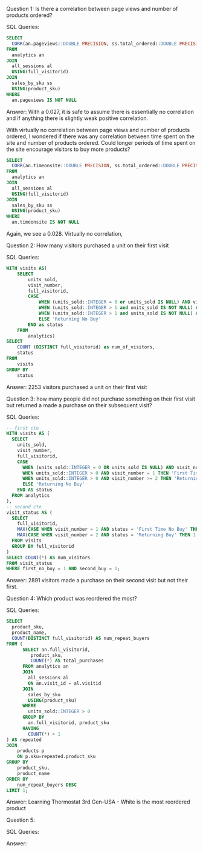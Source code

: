 Question 1: Is there a correlation between page views and number of products ordered?

SQL Queries: 
``` sql
SELECT
  CORR(an.pageviews::DOUBLE PRECISION, ss.total_ordered::DOUBLE PRECISION) AS corr_views_orders
FROM
  analytics an
JOIN
  all_sessions al 
  USING(full_visitorid)
JOIN
  sales_by_sku ss 
  USING(product_sku)
WHERE
  an.pageviews IS NOT NULL
```

Answer: With a 0.027, it is safe to assume there is essentially no correlation and if anything there is slightly weak positive correlation.

With virtually no correlation between page views and number of products ordered, I wondered if there was any correlation between time spent on the site and number of products ordered. Could longer periods of time spent on the site encourage visitors to buy more products?

``` sql
SELECT
  CORR(an.timeonsite::DOUBLE PRECISION, ss.total_ordered::DOUBLE PRECISION) AS corr_views_orders
FROM
  analytics an
JOIN
  all_sessions al 
  USING(full_visitorid)
JOIN
  sales_by_sku ss 
  USING(product_sku)
WHERE
  an.timeonsite IS NOT NULL
```

Again, we see a 0.028. Virtually no correlation, 


Question 2: How many visitors purchased a unit on their first visit

SQL Queries: 
``` sql
WITH visits AS(
	SELECT
		units_sold,
		visit_number,
		full_visitorid,
		CASE 
			WHEN (units_sold::INTEGER = 0 or units_sold IS NULL) AND visit_number = 1 THEN 'First Time No Buy'
			WHEN (units_sold::INTEGER > 1 and units_sold IS NOT NULL) AND visit_number = 1 THEN 'First Time Buy'
			WHEN (units_sold::INTEGER > 1 and units_sold IS NOT NULL) AND visit_number >= 2 THEN 'Returning Buy'
			ELSE 'Returning No Buy'
		END as status
	FROM
		analytics)
SELECT
	COUNT (DISTINCT full_visitorid) as num_of_visitors,
	status
FROM
	visits
GROUP BY
	status
```

Answer: 2253 visitors purchased a unit on their first visit

Question 3: how many people did not purchase something on their first visit but returned a made a purchase on their subsequent visit?

SQL Queries:
``` sql
-- first cte
WITH visits AS (
  SELECT
    units_sold,
    visit_number,
    full_visitorid,
    CASE 
      WHEN (units_sold::INTEGER = 0 OR units_sold IS NULL) AND visit_number = 1 THEN 'First Time No Buy'
      WHEN units_sold::INTEGER > 0 AND visit_number = 1 THEN 'First Time Buy'
      WHEN units_sold::INTEGER > 0 AND visit_number >= 2 THEN 'Returning Buy'
      ELSE 'Returning No Buy'
    END AS status
  FROM analytics
),
-- second cte
visit_status AS (
  SELECT
    full_visitorid,
    MAX(CASE WHEN visit_number = 1 AND status = 'First Time No Buy' THEN 1 ELSE 0 END) AS first_no_buy,
    MAX(CASE WHEN visit_number = 2 AND status = 'Returning Buy' THEN 1 ELSE 0 END) AS second_buy
  FROM visits
  GROUP BY full_visitorid
)
SELECT COUNT(*) AS num_visitors
FROM visit_status
WHERE first_no_buy = 1 AND second_buy = 1;
```

Answer:
2891 visitors made a purchase on their second visit but not their first.


Question 4: Which product was reordered the most?

SQL Queries:
```sql
SELECT
  product_sku,
  product_name,
  COUNT(DISTINCT full_visitorid) AS num_repeat_buyers
FROM (
	  SELECT an.full_visitorid,
		 product_sku,
		 COUNT(*) AS total_purchases
	  FROM analytics an
	  JOIN
		all_sessions al
		ON an.visit_id = al.visitid
	  JOIN
		sales_by_sku
		USING(product_sku)
	  WHERE
		units_sold::INTEGER > 0
	  GROUP BY
		an.full_visitorid, product_sku
	  HAVING
		COUNT(*) > 1
) AS repeated 
JOIN
	products p
	ON p.sku=repeated.product_sku
GROUP BY
	product_sku,
	product_name
ORDER BY
	num_repeat_buyers DESC
LIMIT 1;
```
Answer: Learning Thermostat 3rd Gen-USA - White is the most reordered product


Question 5: 

SQL Queries:

Answer:
